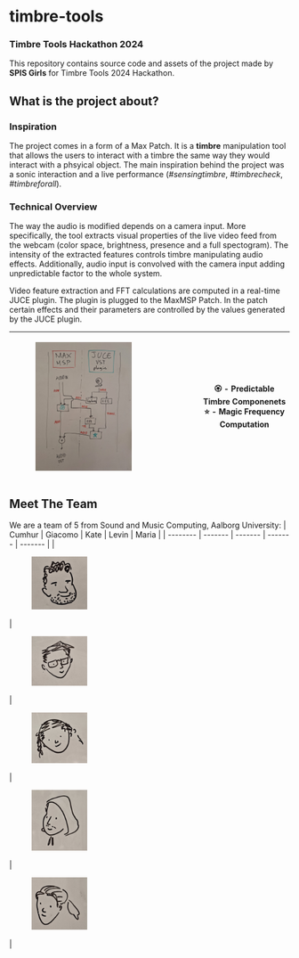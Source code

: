 # timbre-tools
### Timbre Tools Hackathon 2024

This repository contains source code and assets of the project made by **SPIS Girls** for Timbre Tools 2024 Hackathon.

## What is the project about?
### Inspiration
The project comes in a form of a Max Patch. It is a **timbre** manipulation tool that allows the users to interact with a timbre the same way they would interact with a phsyical object. The main inspiration behind the project was a sonic interaction and a live performance (_#sensingtimbre_, _#timbrecheck_, _#timbreforall_).

### Technical Overview
The way the audio is modified depends on a camera input. More specifically, the tool extracts visual properties of the live video feed from the webcam (color space, brightness, presence and a full spectogram). The intensity of the extracted features controls timbre manipulating audio effects. Additionally, audio input is convolved with the camera input adding unpredictable factor to the whole system.

Video feature extraction and FFT calculations are computed in a real-time JUCE plugin. The plugin is plugged to the MaxMSP Patch. In the patch certain effects and their parameters are controlled by the values generated by the JUCE plugin.

| <figure style="display:flex;align-items:center"> <img src="/images/schema.jpg" alt="Project Schema" width="70%"></figure> | 🏵️ - Predictable Timbre Componenets <br> ⭐ - Magic Frequency Computation |
| -------- | ------- |



## Meet The Team
We are a team of 5 from Sound and Music Computing, Aalborg University:
| Cumhur | Giacomo | Kate | Levin | Maria |
| -------- | ------- | ------- | ------- | ------- |
| <figure><img src="/images/C.png" width="100"></figure>  | <figure> <img src="/images/G.png" width="100"></figure> | <figure> <img src="/images/K.png" width="100"></figure> | <figure> <img src="/images/L.png" width="100"></figure> | <figure> <img src="/images/M.png" width="100"></figure> |

